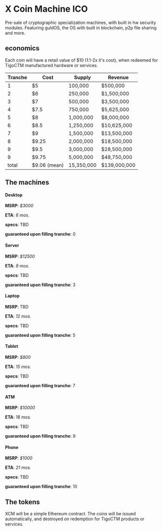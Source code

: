 # X Coin Machine ICO

Pre-sale of cryptographic specialization machines, with built in hw security modules. Featuring guldOS, the OS with built in blockchain, p2p file sharing and more.

## economics

Each coin will have a retail value of $10 (1.1-2x it's cost), when redeemed for TigoCTM manufactured hardware or services.

| Tranche | Cost | Supply  | Revenue |
|---------|------|---------|---------|
| 1       | $5   | 100,000 | $500,000 |
| 2       | $6   | 250,000 | $1,500,000	|
| 3       | $7   | 500,000 | $3,500,000 |
| 4       | $7.5 | 750,000 | $5,625,000 |
| 5       | $8   | 1,000,000 | $8,000,000 |
| 6       | $8.5 | 1,250,000 | $10,625,000 |
| 7       | $9   | 1,500,000 | $13,500,000 |
| 8       | $9.25   | 2,000,000 | $18,500,000 |
| 9       | $9.5   | 3,000,000 | $28,500,000 |
| 9       | $9.75   | 5,000,000 | $48,750,000 |
| total   | $9.06 (mean) | 15,350,000 | $139,000,000 |

## The machines

#### Desktop

**MSRP**: _$3000_

**ETA**: _6 mos._

**specs**: TBD

**guaranteed upon filling tranche**: 0

#### Server

**MSRP**: _$12500_

**ETA**: _9 mos._

**specs**: TBD

**guaranteed upon filling tranche**: 3

#### Laptop

**MSRP**: TBD

**ETA**: _12 mos._

**specs**: TBD

**guaranteed upon filling tranche**: 5

#### Tablet

**MSRP**: _$800_

**ETA**: _15 mos._

**specs**: TBD

**guaranteed upon filling tranche**: 7

#### ATM

**MSRP**: _$10000_

**ETA**: _18 mos._

**specs**: TBD

**guaranteed upon filling tranche**: 9

#### Phone

**MSRP**: _$1000_

**ETA**: _21 mos._

**specs**: TBD

**guaranteed upon filling tranche**: 10

## The tokens

XCM will be a simple Ethereum contract. The coins will be issued automatically, and destroyed on redemption for TigoCTM products or services.
